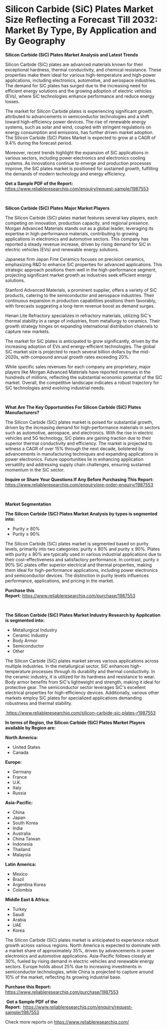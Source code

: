 <p><h1>Silicon Carbide (SiC) Plates Market Size Reflecting a Forecast Till 2032: Market By Type, By Application and By Geography</h1></p><p><strong>Silicon Carbide (SiC) Plates Market Analysis and Latest Trends</strong></p>
<p><p>Silicon Carbide (SiC) plates are advanced materials known for their exceptional hardness, thermal conductivity, and chemical resistance. These properties make them ideal for various high-temperature and high-power applications, including electronics, automotive, and aerospace industries. The demand for SiC plates has surged due to the increasing need for efficient energy solutions and the growing adoption of electric vehicles (EVs), where SiC technologies enhance performance and reduce energy losses.</p><p>The market for Silicon Carbide plates is experiencing significant growth, attributed to advancements in semiconductor technologies and a shift toward high-efficiency power devices. The rise of renewable energy systems, such as solar and wind, coupled with stringent regulations on energy consumption and emissions, has further driven market adoption. The Silicon Carbide (SiC) Plates Market is expected to grow at a CAGR of 9.4% during the forecast period. </p><p>Moreover, recent trends highlight the expansion of SiC applications in various sectors, including power electronics and electronics cooling systems. As innovations continue to emerge and production processes improve, the SiC plates market is positioned for sustained growth, fulfilling the demands of modern technology and energy efficiency.</p></p>
<p><strong>Get a Sample PDF of the Report:&nbsp;</strong> <a href="https://www.reliableresearchiq.com/enquiry/request-sample/1987553?utm_campaign=3058&utm_medium=2&utm_source=Github&utm_content=ia&utm_term=03042025&utm_id=silicon-carbide-sic-plates">https://www.reliableresearchiq.com/enquiry/request-sample/1987553</a></p>
<p>&nbsp;</p>
<p><strong>Silicon Carbide (SiC) Plates Major Market Players</strong></p>
<p><p>The Silicon Carbide (SiC) plates market features several key players, each competing on innovation, production capacity, and regional presence. Morgan Advanced Materials stands out as a global leader, leveraging its expertise in high-performance materials, contributing to growing applications in electronics and automotive sectors. This company has reported a steady revenue increase, driven by rising demand for SiC in electric vehicles (EVs) and renewable energy solutions.</p><p>Japanese firm Japan Fine Ceramics focuses on precision ceramics, emphasizing R&D to enhance SiC properties for advanced applications. This strategic approach positions them well in the high-performance segment, projecting significant market growth as industries seek efficient energy solutions.</p><p>Stanford Advanced Materials, a prominent supplier, offers a variety of SiC products, catering to the semiconductor and aerospace industries. Their continuous expansion in production capabilities positions them favorably, with forecasts suggesting a long-term revenue boost as demand surges.</p><p>Henan Lite Refractory specializes in refractory materials, utilizing SiC's thermal stability in a range of industries, from metallurgy to ceramics. Their growth strategy hinges on expanding international distribution channels to capture new markets.</p><p>The market for SiC plates is anticipated to grow significantly, driven by the increasing adoption of EVs and energy-efficient technologies. The global SiC market size is projected to reach several billion dollars by the mid-2020s, with compound annual growth rates exceeding 20%.</p><p>While specific sales revenues for each company are proprietary, major players like Morgan Advanced Materials have reported revenues in the hundreds of millions, reflecting the substantial economic potential of the SiC market. Overall, the competitive landscape indicates a robust trajectory for SiC technologies amid evolving industrial needs.</p></p>
<p>&nbsp;</p>
<p><strong>What Are The Key Opportunities For Silicon Carbide (SiC) Plates Manufacturers?</strong></p>
<p><p>The Silicon Carbide (SiC) plates market is poised for substantial growth, driven by the increasing demand for high-performance materials in sectors such as automotive, aerospace, and electronics. With the rise in electric vehicles and 5G technology, SiC plates are gaining traction due to their superior thermal conductivity and efficiency. The market is projected to witness a CAGR of over 15% through the next decade, bolstered by advancements in manufacturing techniques and expanding applications in power electronics. Future opportunities lie in enhancing application versatility and addressing supply chain challenges, ensuring sustained momentum in the SiC sector.</p></p>
<p><strong>Inquire or Share Your Questions If Any Before Purchasing This Report:</strong> <a href="https://www.reliableresearchiq.com/enquiry/pre-order-enquiry/1987553?utm_campaign=3058&utm_medium=2&utm_source=Github&utm_content=ia&utm_term=03042025&utm_id=silicon-carbide-sic-plates">https://www.reliableresearchiq.com/enquiry/pre-order-enquiry/1987553</a></p>
<p>&nbsp;</p>
<p><strong>Market Segmentation</strong></p>
<p><strong>The Silicon Carbide (SiC) Plates Market Analysis by types is segmented into:</strong></p>
<p><ul><li>Purity ≥ 80%</li><li>Purity ≥ 90%</li></ul></p>
<p><p>The Silicon Carbide (SiC) plates market is segmented based on purity levels, primarily into two categories: purity ≥ 80% and purity ≥ 90%. Plates with purity ≥ 80% are typically used in various industrial applications due to their cost-effectiveness and satisfactory performance. In contrast, purity ≥ 90% SiC plates offer superior electrical and thermal properties, making them ideal for high-performance applications, including power electronics and semiconductor devices. The distinction in purity levels influences performance, applications, and pricing in the market.</p></p>
<p><strong>Purchase this Report:&nbsp;</strong><a href="https://www.reliableresearchiq.com/purchase/1987553?utm_campaign=3058&utm_medium=2&utm_source=Github&utm_content=ia&utm_term=03042025&utm_id=silicon-carbide-sic-plates">https://www.reliableresearchiq.com/purchase/1987553</a></p>
<p>&nbsp;</p>
<p><strong>The Silicon Carbide (SiC) Plates Market Industry Research by Application is segmented into:</strong></p>
<p><ul><li>Metallurgical Industry</li><li>Ceramic Industry</li><li>Body Armor</li><li>Semiconductor</li><li>Other</li></ul></p>
<p><p>The Silicon Carbide (SiC) plates market serves various applications across multiple industries. In the metallurgical sector, SiC enhances high-temperature processes through its durability and thermal conductivity. In the ceramic industry, it is utilized for its hardness and resistance to wear. Body armor benefits from SiC's lightweight and strength, making it ideal for protective gear. The semiconductor sector leverages SiC's excellent electrical properties for high-efficiency devices. Additionally, various other markets employ SiC plates for specialized applications demanding robustness and thermal stability.</p></p>
<p><a href="https://www.reliableresearchiq.com/silicon-carbide-sic-plates-r1987553?utm_campaign=3058&utm_medium=2&utm_source=Github&utm_content=ia&utm_term=03042025&utm_id=silicon-carbide-sic-plates">&nbsp;https://www.reliableresearchiq.com/silicon-carbide-sic-plates-r1987553</a></p>
<p><strong>In terms of Region, the Silicon Carbide (SiC) Plates Market Players available by Region are:</strong></p>
<p>
    <p> <strong> North America: </strong>
        <ul>
            <li>United States</li>
            <li>Canada</li>
        </ul>
        </p> 
    <p> <strong> Europe: </strong>
        <ul>
            <li>Germany</li>
            <li>France</li>
            <li>U.K.</li>
            <li>Italy</li>
            <li>Russia</li>
        </ul>
        </p> 
    <p> <strong> Asia-Pacific: </strong>
        <ul>
            <li>China</li>
            <li>Japan</li>
            <li>South Korea</li>
            <li>India</li>
            <li>Australia</li>
            <li>China Taiwan</li>
            <li>Indonesia</li>
            <li>Thailand</li>
            <li>Malaysia</li>
        </ul>
        </p> 
    <p> <strong> Latin America: </strong>
        <ul>
            <li>Mexico</li>
            <li>Brazil</li>
            <li>Argentina Korea</li>
            <li>Colombia</li>
        </ul>
        </p> 
    <p> <strong> Middle East & Africa: </strong>
        <ul>
            <li>Turkey</li>
            <li>Saudi</li>
            <li>Arabia</li>
            <li>UAE</li>
            <li>Korea</li>
        </ul>
    </p>
    </p>
<p><p>The Silicon Carbide (SiC) plates market is anticipated to experience robust growth across various regions. North America is expected to dominate with a market share of approximately 35%, driven by advancements in power electronics and automotive applications. Asia-Pacific follows closely at 30%, fueled by rising demand in electric vehicles and renewable energy sectors. Europe holds about 25% due to increasing investments in semiconductor technologies, while China is projected to capture around 10% of the market, reflecting its growing industrial base.</p></p>
<p><strong>Purchase this Report: </strong><a href="https://www.reliableresearchiq.com/purchase/1987553?utm_campaign=3058&utm_medium=2&utm_source=Github&utm_content=ia&utm_term=03042025&utm_id=silicon-carbide-sic-plates">https://www.reliableresearchiq.com/purchase/1987553</a></p>
<p>&nbsp;<strong>Get a Sample PDF of the Report:&nbsp;&nbsp;</strong><a href="https://www.reliableresearchiq.com/enquiry/request-sample/1987553?utm_campaign=3058&utm_medium=2&utm_source=Github&utm_content=ia&utm_term=03042025&utm_id=silicon-carbide-sic-plates">https://www.reliableresearchiq.com/enquiry/request-sample/1987553</a></p>
<p><strong></strong></p>
<p>Check more reports on <a href="https://www.reliableresearchiq.com/?utm_campaign=3058&utm_medium=2&utm_source=Github&utm_content=ia&utm_term=03042025&utm_id=silicon-carbide-sic-plates">https://www.reliableresearchiq.com/</a></p>